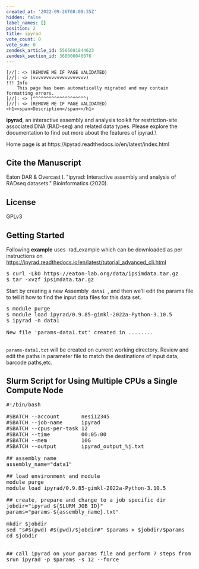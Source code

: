 ```yaml
---
created_at: '2022-09-26T08:09:35Z'
hidden: false
label_names: []
position: 2
title: ipyrad
vote_count: 0
vote_sum: 0
zendesk_article_id: 5565081844623
zendesk_section_id: 360000040076
---
```



    [//]: <> (REMOVE ME IF PAGE VALIDATED)
    [//]: <> (vvvvvvvvvvvvvvvvvvvv)
    !!! Info
        This page has been automatically migrated and may contain formatting errors.
    [//]: <> (^^^^^^^^^^^^^^^^^^^^)
    [//]: <> (REMOVE ME IF PAGE VALIDATED)
    <h1><span>Description</span></h1>
<p><strong>ipyrad</strong><span>, an interactive assembly and analysis toolkit for restriction-site associated DNA (RAD-seq) and related data types. Please explore the documentation to find out more about the features of ipyrad.\</span></p>
<p><span>Home page is at https://ipyrad.readthedocs.io/en/latest/index.html</span></p>
<h2 dir="auto">Cite the Manuscript</h2>
<p dir="auto">Eaton DAR &amp; Overcast I. "ipyrad: Interactive assembly and analysis of RADseq datasets." Bioinformatics (2020).</p>
<h2 dir="auto">License</h2>
<p dir="auto">GPLv3</p>
<h2 dir="auto">Getting Started</h2>
<p>Following <strong>example</strong> uses  rad_example which can be downloaded as per instructions on  <a href="https://ipyrad.readthedocs.io/en/latest/tutorial_advanced_cli.html">https://ipyrad.readthedocs.io/en/latest/tutorial_advanced_cli.html</a> </p>
<pre>$ curl -LkO https://eaton-lab.org/data/ipsimdata.tar.gz
$ tar -xvzf ipsimdata.tar.gz</pre>
<p><span>Start by creating a new Assembly  <span></span><code>data1</code>  , and then we’ll edit the params file to tell it how to find the input data files for this data set.</span></p>
<pre><span>$ module purge<br>$ module load ipyrad/0.9.85-gimkl-2022a-Python-3.10.5<br>$ ipyrad -n data1<br><br>New file 'params-data1.txt' created in ........<br><br></span></pre>
<p><span><code>params-data1.txt</code> will be created on current working directory. Review and edit the paths in parameter file to match the destinations of input data, barcode paths,etc. </span></p>
<h2><span id="Job_Script_for_Using_Multiple_Cores_on_a_Single_Compute_Node" class="mw-headline">Slurm Script for Using Multiple CPUs a Single Compute Node</span></h2>
<pre>#!/bin/bash<br><br>#SBATCH --account       nesi12345<br>#SBATCH --job-name      ipyrad<br>#SBATCH --cpus-per-task 12<br>#SBATCH --time          00:05:00<br>#SBATCH --mem           10G<br>#SBATCH --output        ipyrad_output_%j.txt<br><br>## assembly name<br>assembly_name="data1"<br><br>## load environment and module<br>module purge<br>module load ipyrad/0.9.85-gimkl-2022a-Python-3.10.5<br><br>## create, prepare and change to a job specific dir<br>jobdir="ipyrad_${SLURM_JOB_ID}"<br>params="params-${assembly_name}.txt"<br><br>mkdir $jobdir<br>sed "s#$(pwd) #$(pwd)/$jobdir#" $params &gt; $jobdir/$params<br>cd $jobdir<br><br><br>## call ipyrad on your params file and perform 7 steps from the workflow<br>srun ipyrad -p $params -s 12 --force <br><br><br></pre>